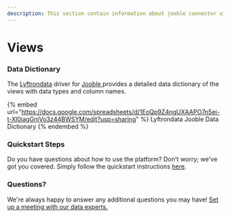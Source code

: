 ```yaml
---
description: This section contain information about jooble connector views information
---
```


# Views

### Data Dictionary

The [Lyftrondata](https://www.lyftrondata.com/) driver for [Jooble](https://www.lyftrondata.com/integration/Jooble/)[ ](https://www.lyftrondata.com/integration/jooble/)provides a detailed data dictionary of the views with data types and column names.

{% embed url="https://docs.google.com/spreadsheets/d/1EoQp9Z4ngUXAAPO7n5ei-t-Xl0iagGniVo3z44BWSYM/edit?usp=sharing" %}
Lyftrondata Jooble Data Dictionary
{% endembed %}

### Quickstart Steps

Do you have questions about how to use the platform? Don't worry; we've got you covered. Simply follow the quickstart instructions [here](../../../../quickstart-steps.md).

### Questions? <a href="#questions" id="questions"></a>

We're always happy to answer any additional questions you may have! [Set up a meeting with our data experts.](https://www.lyftrondata.com/book-a-meeting/)


